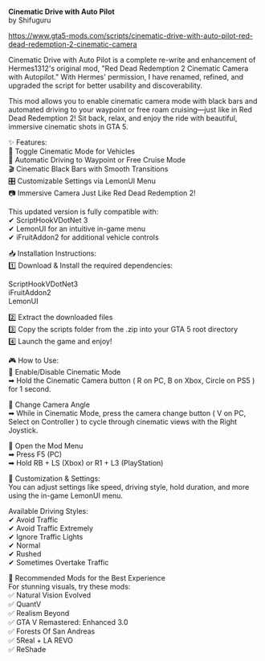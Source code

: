 **Cinematic Drive with Auto Pilot**
<br>by Shifuguru

https://www.gta5-mods.com/scripts/cinematic-drive-with-auto-pilot-red-dead-redemption-2-cinematic-camera

Cinematic Drive with Auto Pilot is a complete re-write and enhancement of Hermes1312's original mod, "Red Dead Redemption 2 Cinematic Camera with Autopilot." With Hermes' permission, I have renamed, refined, and upgraded the script for better usability and discoverability.

This mod allows you to enable cinematic camera mode with black bars and automated driving to your waypoint or free roam cruising—just like in Red Dead Redemption 2! Sit back, relax, and enjoy the ride with beautiful, immersive cinematic shots in GTA 5.


✨ Features:<br>
🎥 Toggle Cinematic Mode for Vehicles<br>
🚗 Automatic Driving to Waypoint or Free Cruise Mode<br>
🎬 Cinematic Black Bars with Smooth Transitions<br>
🎛️ Customizable Settings via LemonUI Menu<br>
📷 Immersive Camera Just Like Red Dead Redemption 2!

This updated version is fully compatible with:<br>
✔ ScriptHookVDotNet 3<br>
✔ LemonUI for an intuitive in-game menu<br>
✔ iFruitAddon2 for additional vehicle controls<br>


📥 Installation Instructions: <br>
1️⃣ Download & Install the required dependencies:

ScriptHookVDotNet3<br>
iFruitAddon2<br>
LemonUI

2️⃣ Extract the downloaded files<br>
3️⃣ Copy the scripts folder from the .zip into your GTA 5 root directory<br>
4️⃣ Launch the game and enjoy!


🎮 How to Use:<br>
🔹 Enable/Disable Cinematic Mode<br>
➡ Hold the Cinematic Camera button ( R on PC, B on Xbox, Circle on PS5 ) for 1 second.

🔹 Change Camera Angle<br>
➡ While in Cinematic Mode, press the camera change button ( V on PC, Select on Controller ) to cycle through cinematic views with the Right Joystick.

🔹 Open the Mod Menu<br>
➡ Press F5 (PC)<br>
➡ Hold RB + LS (Xbox) or R1 + L3 (PlayStation)


🔧 Customization & Settings:<br>
You can adjust settings like speed, driving style, hold duration, and more using the in-game LemonUI menu.

Available Driving Styles:<br>
✔ Avoid Traffic<br>
✔ Avoid Traffic Extremely<br>
✔ Ignore Traffic Lights<br>
✔ Normal<br>
✔ Rushed<br>
✔ Sometimes Overtake Traffic


📸 Recommended Mods for the Best Experience<br>
For stunning visuals, try these mods:<br>
✅ Natural Vision Evolved<br>
✅ QuantV<br>
✅ Realism Beyond<br>
✅ GTA V Remastered: Enhanced 3.0<br>
✅ Forests Of San Andreas<br>
✅ 5Real + LA REVO<br>
✅ ReShade



